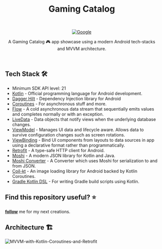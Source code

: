 
<h1 align="center">Gaming Catalog</h1></br>

<p align="center">
  <a href="https://www.codacy.com/gh/lucasrafagnin/gaming-catalog-app/dashboard?utm_source=github.com&amp;utm_medium=referral&amp;utm_content=lucasrafagnin/gaming-catalog-app&amp;utm_campaign=Badge_Grade"><img alt="Google" src="https://app.codacy.com/project/badge/Grade/b94705a2018944e6a3714289b1ff1649"/></a>
</p>
<p align="center">  
A Gaming Catalog 🎮 app showcase using a modern Android tech-stacks and MVVM architecture.<br>
</p>
<br>

## Tech Stack 🛠
- Minimum SDK API level: 21
- [Kotlin](https://kotlinlang.org/) - Official programming language for Android development.
- [Dagger Hilt](https://dagger.dev/hilt/) - Dependency Injection library for Android
- [Coroutines](https://kotlinlang.org/docs/reference/coroutines-overview.html) - For asynchronous stuff and more.
- [Flow](https://developer.android.com/kotlin/flow) - A cold asynchronous data stream that sequentially emits values and completes normally or with an exception.
- [LiveData](https://developer.android.com/topic/libraries/architecture/livedata) - Data objects that notify views when the underlying database changes.
- [ViewModel](https://developer.android.com/topic/libraries/architecture/viewmodel) - Manages UI data and lifecycle aware. Allows data to survive configuration changes such as screen rotations.
- [ViewBinding](https://developer.android.com/topic/libraries/view-binding) - Bind UI components from layouts to data sources in app using a declarative format rather than programmatically.
- [Retrofit](https://square.github.io/retrofit/) - A type-safe HTTP client for Android.
- [Moshi](https://github.com/square/moshi) - A modern JSON library for Kotlin and Java.
- [Moshi Converter](https://github.com/square/retrofit/tree/master/retrofit-converters/moshi) - A Converter which uses Moshi for serialization to and from JSON.
- [Coil-kt](https://coil-kt.github.io/coil/) - An image loading library for Android backed by Kotlin Coroutines.
- [Gradle Kotlin DSL](https://docs.gradle.org/current/userguide/kotlin_dsl.html) - For writing Gradle build scripts using Kotlin.

## Find this repository useful? ⭐
__[follow](https://github.com/lucasrafagnin)__ me for my next creations.

## Architecture 🏗️

![MVVM-with-Kotlin-Coroutines-and-Retrofit](https://user-images.githubusercontent.com/5746225/173910060-ea44be05-e38c-45d3-bd9f-7bd3153b67ce.png)
